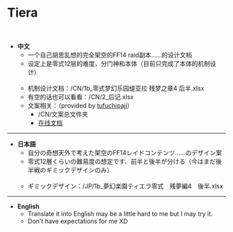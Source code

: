 # Tiera


<br>

- **中文** <br>
  - 一个自己胡思乱想的完全架空的FF14 raid副本......的设计文档 <br>
  - 设定上是零式12层的难度，分门神和本体（目前只完成了本体的机制设计）<br><br>
  - 机制设计文档：/CN/1b_零式梦幻乐园缇亚拉 残梦之章4 后半.xlsx <br>
  - 有空的话也可以看看：/CN/2_后记.xlsx <br>
  - 文案相关：（provided by [tufuchipaji](https://github.com/tufuchipaji)）
    - /CN/文案总文件夹 <br>
    - [在线文档](https://docs.qq.com/sheet/DQVhIaXZqbmxmSUJx?tab=BB08J2&_t=1660295728360) <br>


*** 
- **日本語** <br>
  - 自分の奇想天外で考えた架空のFF14レイドコンテンツ......のデザイン案 <br>
  - 零式12層くらいの難易度の想定です、前半と後半が分ける（今はまだ後半戦のギミックデザインのみ）<br><br>
  - ギミックデザイン：/JP/1b_夢幻楽園ティエラ零式　残夢編4　後半.xlsx <br>

*** 
- **English** <br>
  - Translate it into English may be a little hard to me but I may try it.<br>
  - Don't have expectations for me XD <br>
<br>
